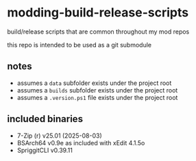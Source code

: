 # modding-build-release-scripts
build/release scripts that are common throughout my mod repos

this repo is intended to be used as a git submodule

## notes
- assumes a `data` subfolder exists under the project root
- assumes a `builds` subfolder exists under the project root
- assumes a `.version.ps1` file exists under the project root

## included binaries
- 7-Zip (r) v25.01 (2025-08-03)
- BSArch64 v0.9e as included with xEdit 4.1.5o
- SpriggitCLI v0.39.11
